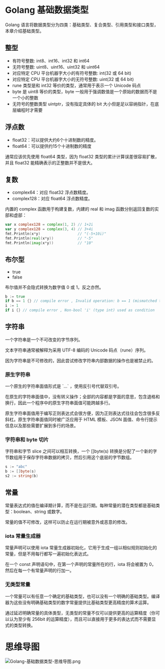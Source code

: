 # Golang 基础数据类型

Golang 语言将数据类型分为四类：基础类型、复合类型、引用类型和接口类型，本章介绍基础类型。

## 整型

- 有符号整数: int8、int16、int32 和 int64
- 无符号整数: uint8、uint16、uint32 和 uint64
- 对应特定 CPU 平台机器字大小的有符号整数: int(32 或 64 bit)
- 对应特定 CPU 平台机器字大小的无符号整数: uint(32 或 64 bit)
- rune 类型是和 int32 等价的类型，通常用于表示一个 Unicode 码点
- byte 是 uint8 等价的类型，byte 一般用于强调数值是一个原始的数据而不是一个小的整数
- 无符号的整数类型 uintptr，没有指定具体的 bit 大小但是足以容纳指针，在底层编程时才需要

## 浮点数

- float32：可以提供大约6个十进制数的精度。
- float64：可以提供约15个十进制数的精度

通常应该优先使用 float64 类型，因为 float32 类型的累计计算误差很容易扩散，并且 float32 能精确表示的正整数并不是很大。

## 复数

- complex64：对应 float32 浮点数精度。
- complex128：对应 float64 浮点数精度。

内置的 complex 函数用于构建复数，内建的 real 和 imag 函数分别返回复数的实部和虚部：

```go
var x complex128 = complex(1, 2) // 1+2i
var y complex128 = complex(3, 4) // 3+4i
fmt.Println(x*y)                 // "(-5+10i)"
fmt.Println(real(x*y))           // "-5"
fmt.Println(imag(x*y))           // "10"
```

## 布尔型

- true
- false

布尔值并不会隐式转换为数字值 0 或 1，反之亦然。

```go
b := true
if b == 1 {} // compile error , Invalid operation: b == 1 (mismatched types bool and untyped int)
i := 1
if i {} // compile error , Non-bool 'i' (type int) used as condition
```

## 字符串

一个字符串是一个不可改变的字节序列。

文本字符串通常被解释为采用 UTF-8 编码的 Unicode 码点（rune）序列。

因为字符串是不可修改的，因此尝试修改字符串内部数据的操作也是被禁止的。

### 原生字符串

一个原生的字符串面值形式是 \`...\` ，使用反引号代替双引号。

在原生的字符串面值中，没有转义操作；全部的内容都是字面的意思，包含退格和换行，因此一个程序中的原生字符串面值可能跨越多行。

原生字符串面值用于编写正则表达式会很方便，因为正则表达式往往会包含很多反斜杠。原生字符串面值同时被广泛应用于 HTML 模板、JSON 面值、命令行提示信息以及那些需要扩展到多行的场景。

### 字符串和 byte 切片

字符串和字节 slice 之间可以相互转换，一个 []byte(s) 转换是分配了一个新的字节数组用于保存字符串数据的拷贝，然后引用这个底层的字节数组。

```go
s := "abc"
b := []byte(s)
s2 := string(b)
```

## 常量

常量表达式的值在编译期计算，而不是在运行期。每种常量的潜在类型都是基础类型：boolean、string 或数字。

常量的值不可修改，这样可以防止在运行期被意外或恶意的修改。

### iota 常量生成器

常量声明可以使用 iota 常量生成器初始化，它用于生成一组以相似规则初始化的常量，但是不用每行都写一遍初始化表达式。

在一个 const 声明语句中，在第一个声明的常量所在的行，iota 将会被置为 0，然后在每一个有常量声明的行加一。

### 无类型常量

一个常量可以有任意一个确定的基础类型，也可以没有一个明确的基础类型。编译器为这些没有明确基础类型的数字常量提供比基础类型更高精度的算术运算。

通过延迟明确常量的具体类型，无类型的常量不仅可以提供更高的运算精度（你可以认为至少有 256bit 的运算精度），而且可以直接用于更多的表达式而不需要显式的类型转换。

# 思维导图

![Golang-基础数据类型-思维导图.png](https://cnymw.github.io/GolangStudy/docs/Golang-基础数据类型/Golang-基础数据类型-思维导图.png)

